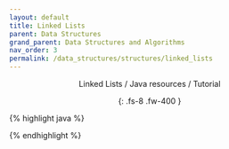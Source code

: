 ```yaml
---
layout: default
title: Linked Lists
parent: Data Structures
grand_parent: Data Structures and Algorithms
nav_order: 3
permalink: /data_structures/structures/linked_lists
---
```

<div align="center" markdown="1">
Linked Lists / Java resources / Tutorial

{: .fs-8 .fw-400 }
</div>

{% highlight java %}

{% endhighlight %}